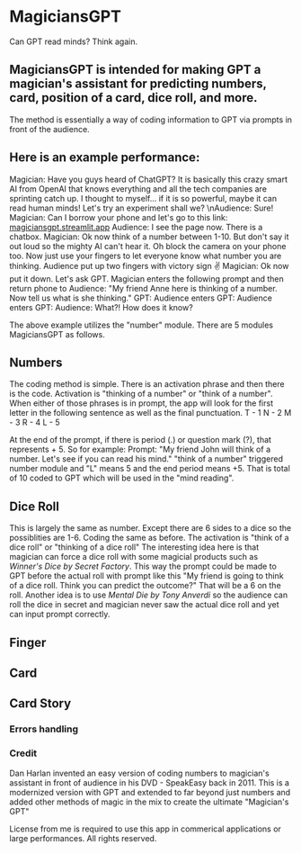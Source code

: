 # MagiciansGPT
Can GPT read minds? Think again.

## MagiciansGPT is intended for making GPT a magician's assistant for predicting numbers, card, position of a card, dice roll, and more.
The method is essentially a way of coding information to GPT via prompts in front of the audience.

## Here is an example performance:
Magician: Have you guys heard of ChatGPT? It is basically this crazy smart AI from OpenAI that knows everything and all the tech companies are sprinting catch up. I thought to myself... if it is so powerful, maybe it can read human minds! Let's try an experiment shall we?
\nAudience: Sure!
Magician: Can I borrow your phone and let's go to this link: [magiciansgpt.streamlit.app](magiciansgpt.streamlit.app)
Audience: I see the page now. There is a chatbox.
Magician: Ok now think of a number between 1-10. But don't say it out loud so the mighty AI can't hear it. Oh block the camera on your phone too. Now just use your fingers to let everyone know what number you are thinking.
Audience put up two fingers with victory sign ✌️
Magician: Ok now put it down. Let's ask GPT.
Magician enters the following prompt and then return phone to Audience: "My friend Anne here is thinking of a number. Now tell us what is she thinking."
GPT: 
Audience enters
GPT: 
Audience enters
GPT:
Audience: What?! How does it know?

The above example utilizes the "number" module. There are 5 modules MagiciansGPT as follows.

## Numbers
The coding method is simple. There is an activation phrase and then there is the code.
Activation is "thinking of a number" or "think of a number". When either of those phrases is in prompt, the app will look for the first letter in the following sentence as well as the final punctuation.
T - 1
N - 2
M - 3
R - 4
L - 5

At the end of the prompt, if there is period (.) or question mark (?), that represents + 5. 
So for example: 
Prompt: "My friend John will think of a number. Let's see if you can read his mind."
"think of a number" triggered number module and "L" means 5 and the end period means +5. That is total of 10 coded to GPT which will be used in the "mind reading".

## Dice Roll
This is largely the same as number. Except there are 6 sides to a dice so the possiblities are 1-6. Coding the same as before.
The activation is "think of a dice roll" or "thinking of a dice roll"
The interesting idea here is that magician can force a dice roll with some magicial products such as _Winner's Dice by Secret Factory_. This way the prompt could be made to GPT before the actual roll with prompt like this "My friend is going to think of a dice roll. Think you can predict the outcome?" That will be a 6 on the roll.
Another idea is to use _Mental Die by Tony Anverdi_ so the audience can roll the dice in secret and magician never saw the actual dice roll and yet can input prompt correctly.

## Finger


## Card


## Card Story



### Errors handling

### Credit
Dan Harlan invented an easy version of coding numbers to magician's assistant in front of audience in his DVD - SpeakEasy back in 2011. This is a modernized version with GPT and extended to far beyond just numbers and added other methods of magic in the mix to create the ultimate "Magician's GPT"

License from me is required to use this app in commerical applications or large performances. All rights reserved.


